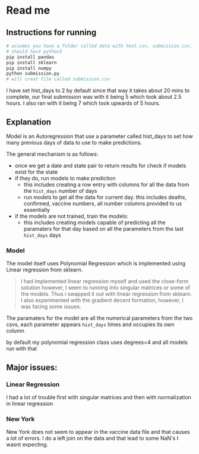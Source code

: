 # Read me

## Instructions for running
```sh
# assumes you have a folder called data with test.csv, submission.csv, train_trendency.csv and train_vaccine.csv
# should have python3
pip install pandas
pip install sklearn
pip install numpy 
python submission.py
# will creat file called submission.csv
```
I have set hist_days to 2 by default since that way it takes about 20 mins to complete, our final submission was with it being 5 which took about 2.5 hours. I also ran with it being 7 which took upwards of 5 hours.

## Explanation

Model is an Autoregression that use a parameter called hist_days to set how many previous days of data to use to make predictions.

The general mechanism is as follows:
- once we get a date and state pair to return results for check if models exist for the state
- if they do, run models to make prediction
  - this includes creating a row entry with columns for all the data from the `hist_days` number of days
  - run models to get all the data for current day. this includes deaths, confirmed, vaccine numbers, all number columns provided to us essentially
- if the models are not trained, train the models:
  - this includes creating models capable of predicting all the paramaters for that day based on all the parameters from the last `hist_days` days

### Model
The model itself uses Polynomial Regression which is implemented using Linear regression from sklearn.
> I had implemented linear regression myself and used the close-form solution however, I seem to running into singular matrices or some of the models. Thus i swapped it out with linear regression from sklearn. I also experimented with the gradient decent formation, however, I was facing some issues.

The paramaters for the model are all the numerical parameters from the two csvs, each parameter appears `hist_days` times and occupies its own column

by default my polynomial regression class uses degrees=4 and all models run with that

## Major issues:
### Linear Regression
I had a lot of trouble first with singular matrices and then with normalization in linear regression

### New York
New York does not seem to appear in the vaccine data file and that causes a lot of errors. I do a left join on the data and that lead to some NaN's I wasnt expecting.